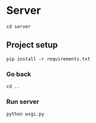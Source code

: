 # Server
```
cd server
```
## Project setup
```
pip install -r requirements.txt
```

### Go back
```
cd ..
```

### Run server
```
python wsgi.py
```
